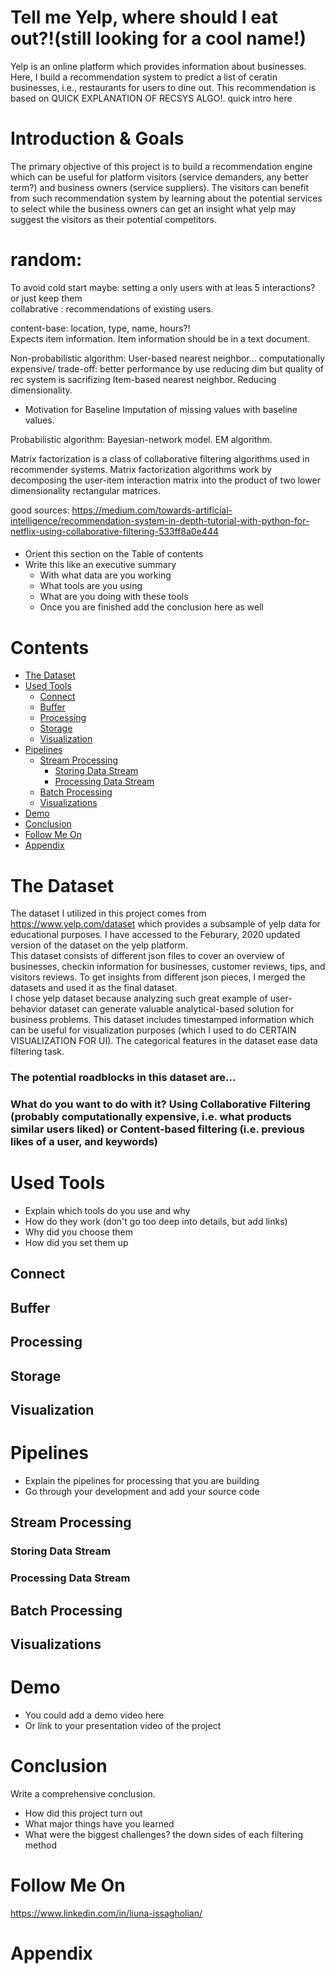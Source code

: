 # Tell me Yelp, where should I eat out?!(still looking for a cool name!)
Yelp is an online platform which provides information about businesses. Here, I build a recommendation system to predict a list of ceratin businesses, i.e., restaurants for users to dine out. This recommendation is based on QUICK EXPLANATION OF RECSYS ALGO!.
quick intro here

# Introduction & Goals
The primary objective of this project is to build a recommendation engine which can be useful for platform visitors (service demanders, any better term?) and business owners (service suppliers). The visitors can benefit from such recommendation system by learning about the potential services to select while the business owners can get an insight what yelp may suggest the visitors as their potential competitors.  

# random:<br>
To avoid cold start maybe: setting a only users with at leas 5 interactions? or just keep them<br>
collabrative : recommendations of existing users.<br>

content-base: location, type, name, hours?!<br>
Expects item information.
Item information should be in a text document.<br>

Non-probabilistic algorithm:
User-based nearest neighbor... computationally expensive/ trade-off: better performance by use reducing dim but quality of rec system is sacrifizing
Item-based nearest neighbor.
Reducing dimensionality.

* Motivation for Baseline
Imputation of missing values with baseline values.


Probabilistic algorithm:
Bayesian-network model.
EM algorithm.


Matrix factorization is a class of collaborative filtering algorithms used in recommender systems. Matrix factorization algorithms work by decomposing the user-item interaction matrix into the product of two lower dimensionality rectangular matrices.


good sources:
https://medium.com/towards-artificial-intelligence/recommendation-system-in-depth-tutorial-with-python-for-netflix-using-collaborative-filtering-533ff8a0e444

####
- Orient this section on the Table of contents
- Write this like an executive summary
  - With what data are you working
  - What tools are you using
  - What are you doing with these tools
  - Once you are finished add the conclusion here as well

# Contents

- [The Dataset](#the-data-set)
- [Used Tools](#used-tools)
  - [Connect](#connect)
  - [Buffer](#buffer)
  - [Processing](#processing)
  - [Storage](#storage)
  - [Visualization](#visualization)
- [Pipelines](#pipelines)
  - [Stream Processing](#stream-processing)
    - [Storing Data Stream](#storing-data-stream)
    - [Processing Data Stream](#processing-data-stream)
  - [Batch Processing](#batch-processing)
  - [Visualizations](#visualizations)
- [Demo](#demo)
- [Conclusion](#conclusion)
- [Follow Me On](#follow-me-on)
- [Appendix](#appendix)


# The Dataset
The dataset I utilized in this project comes from https://www.yelp.com/dataset which provides a subsample of yelp data for educational purposes. I have accessed to the Feburary, 2020 updated version of the dataset on the yelp platform. <br>
This dataset consists of different json files to cover an overview of businesses, checkin information for businesses, customer reviews, tips, and visitors reviews. To get insights from different json pieces, I merged the datasets and used it as the final dataset.<br>
I chose yelp dataset because analyzing such great example of user-behavior dataset can generate valuable analytical-based solution for business problems. This dataset includes timestamped information which can be useful for visualization purposes (which I used to do CERTAIN VISUALIZATION FOR UI). The categorical features in the dataset ease data filtering task.
### The potential roadblocks in this dataset are... 
### What do you want to do with it? Using Collaborative Filtering (probably computationally expensive, i.e. what products similar users liked) or Content-based filtering (i.e. previous likes of a user, and keywords)



# Used Tools
- Explain which tools do you use and why
- How do they work (don't go too deep into details, but add links)
- Why did you choose them
- How did you set them up

## Connect
## Buffer
## Processing
## Storage
## Visualization

# Pipelines
- Explain the pipelines for processing that you are building
- Go through your development and add your source code

## Stream Processing
### Storing Data Stream
### Processing Data Stream
## Batch Processing
## Visualizations

# Demo
- You could add a demo video here
- Or link to your presentation video of the project

# Conclusion
Write a comprehensive conclusion.
- How did this project turn out
- What major things have you learned
- What were the biggest challenges? the down sides of each filtering method

# Follow Me On
https://www.linkedin.com/in/liuna-issagholian/

# Appendix


